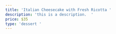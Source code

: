 ```yaml
---
title: 'Italian Cheesecake with Fresh Ricotta '
description: 'this is a description.  '
price: $35
type: 'dessert '
---
```


